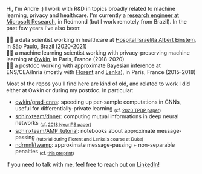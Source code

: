 Hi, I'm Andre :) I work with R&D in topics broadly related to machine learning, privacy and healthcare.
I'm currently a [research engineer at Microsoft Research](https://www.microsoft.com/en-us/research/people/amonteiroman/), in Redmond (but I work remotely from Brazil).
In the past few years I've also been:

👨‍🔬 a data scientist working in healthcare at [Hospital Israelita Albert Einstein](https://www.einstein.br), in São Paulo, Brazil (2020-2021)  
👨‍💻 a machine learning scientist working with privacy-preserving machine learning at [Owkin](https://www.owkin.com), in Paris, France (2018-2020)  
👨‍🎓 a postdoc working with approximate Bayesian inference at ENS/CEA/Inria (mostly with [Florent](https://florentkrzakala.com/) and [Lenka](https://people.epfl.ch/lenka.zdeborova)), in Paris, France (2015-2018)  

Most of the repos you'll find here are kind of old, and related to work I did either at Owkin or during my postdoc. In particular:

- [owkin/grad-cnns](https://github.com/owkin/grad-cnns/tree/master/code): speeding up per-sample computations in CNNs, useful for differentially-private learning <sub>(cf. [2020 TPDP paper](https://arxiv.org/abs/1912.06015))</sub>  
- [sphinxteam/dnner](https://github.com/sphinxteam/dnner/tree/master/dnner): computing mutual informations in deep neural networks <sub>(cf. [2018 NeurIPS paper](https://arxiv.org/pdf/1805.09785))</sub>  
- [sphinxteam/AMP_tutorial](https://github.com/sphinxteam/AMP_tutorial): notebooks about approximate message-passing <sub>(tutorial during [Florent and Lenka's course at Duke](https://sphinxteam.github.io/DukeLecture2018/))</sub>  
- [ndrmnl/twamp](https://github.com/ndrmnl/twamp): approximate message-passing + non-separable penalties <sub>(cf. [this preprint](https://arxiv.org/abs/1809.06304))</sub>  

If you need to talk with me, feel free to reach out on [LinkedIn](https://www.linkedin.com/in/andre-manoel/)!
